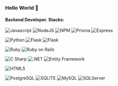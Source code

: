 ### Hello World 🖖
#### Backend Developer. Stacks:
<!--
<h1>Techs</h1>
-->

<img src="https://img.shields.io/badge/Javascript-F0DB4F?style=for-the-badge&logo=javascript&logoColor=white" alt="Javascript"> <img src="https://img.shields.io/badge/NodeJS-green?style=for-the-badge&logo=node.js&logoColor=white" alt="NodeJS"> <img src="https://img.shields.io/badge/NPM-green?style=for-the-badge&logo=npm&logoColor=white" alt="NPM"> <img src="https://img.shields.io/badge/Prisma-purple?style=for-the-badge&logo=prisma&logoColor=white" alt="Prisma"> <img src="https://img.shields.io/badge/Express-008bb9?style=for-the-badge&logo=express&logoColor=white" alt="Express">

<img src="https://img.shields.io/badge/Python-blue?style=for-the-badge&logo=python&logoColor=white" alt="Python"> <img src="https://img.shields.io/badge/PIP-008bb9?style=for-the-badge&logo=pypi&logoColor=white" alt="Flask"> <img src="https://img.shields.io/badge/Flask-008bb9?style=for-the-badge&logo=flask&logoColor=white" alt="Flask">

<img src="https://img.shields.io/badge/Ruby-CC342D?style=for-the-badge&logo=ruby&logoColor=white" alt="Ruby"> <img src="https://img.shields.io/badge/ruby%20on%20rails-D30001?style=for-the-badge&logo=rubyonrails&logoColor=white" alt="Ruby on Rails">

<img src="https://img.shields.io/badge/C Sharp-purple?style=for-the-badge&logo=csharp&logoColor=white" alt="C Sharp"> <img src="https://img.shields.io/badge/.NET-purple?style=for-the-badge&logo=dotnet&logoColor=white" alt=".NET"> <img src="https://img.shields.io/badge/Entity Framework-blue?style=for-the-badge&logo=entityframework&logoColor=white" alt="Entity Framework">


<img src="https://img.shields.io/badge/HTML5-E34F26?style=for-the-badge&logo=html5&logoColor=white" alt="HTML5">

<img src="https://img.shields.io/badge/PostgreSQL-008bb9?style=for-the-badge&logo=postgresql&logoColor=white" alt="PostgreSQL"> <img src="https://img.shields.io/badge/SQLite-07405E?style=for-the-badge&logo=sqlite&logoColor=white" alt="SQLITE"> <img src="https://img.shields.io/badge/MySQL-232F3E?style=for-the-badge&logo=mysql&logoColor=white" alt="MySQL"> <img src="https://img.shields.io/badge/SQLServer-232F3E?style=for-the-badge&logo=mssql&logoColor=white" alt="SQLServer">
